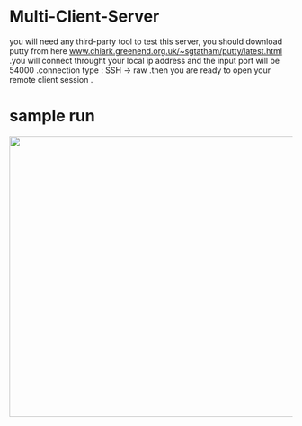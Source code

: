 # Multi-Client-Server

you will need any third-party tool to test this server, you should download putty from here www.chiark.greenend.org.uk/~sgtatham/putty/latest.html .you will connect throught your local ip address and the input port will be 54000 .connection type : SSH  -> raw .then you are ready to open your remote client session .

# sample run
 <img src = "https://user-images.githubusercontent.com/94145850/171743068-d22c2353-3cb9-49fd-b902-ffb67b141fd5.png" width="2100" height="500"/>


